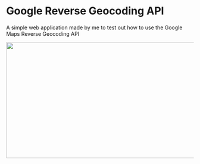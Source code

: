# Google Reverse Geocoding API
A simple web application made by me to test out how to use the Google Maps Reverse Geocoding API

<img src="https://media.giphy.com/media/myMa00elT4i7S6CSSe/giphy.gif" width="631" height="311.33"><br>


